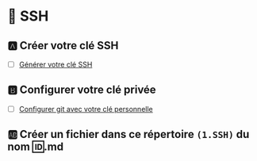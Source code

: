 # :key: SSH


## :a: Créer votre clé SSH

- [ ] [Générer votre clé SSH](https://docs.github.com/en/authentication/connecting-to-github-with-ssh/generating-a-new-ssh-key-and-adding-it-to-the-ssh-agent#generating-a-new-ssh-key)

## :b: Configurer votre clé privée

- [ ] [Configurer git avec votre clé personnelle](https://github.com/CollegeBoreal/Tutoriels/tree/main/0.GIT#secret-configurer-git-clé-personnelle-documentation)

## :ab: Créer un fichier dans ce répertoire `(1.SSH)` du nom :id:.md
